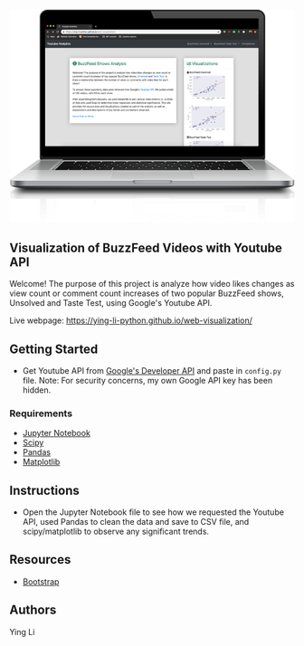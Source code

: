 <a href="https://ying-li-python.github.io/web-visualization/"><img src="https://raw.githubusercontent.com/ying-li-python/web-visualization/master/Images/web-visualization.png"></a>

## Visualization of BuzzFeed Videos with Youtube API
Welcome! The purpose of this project is analyze how video likes changes as view count or comment count increases of two popular BuzzFeed shows, Unsolved and Taste Test, using Google's Youtube API. 

Live webpage: https://ying-li-python.github.io/web-visualization/


## Getting Started
- Get Youtube API from [Google's Developer API](https://developers.google.com) and paste in <code>config.py</code> file. Note: For security concerns, my own Google API key has been hidden.

### Requirements
- [Jupyter Notebook](https://jupyter.org)
- [Scipy](https://www.scipy.org/)
- [Pandas](https://pandas.pydata.org/)
- [Matplotlib](https://matplotlib.org/)

## Instructions
- Open the Jupyter Notebook file to see how we requested the Youtube API, used Pandas to clean the data and save to CSV file, and scipy/matplotlib to observe any significant trends.

## Resources 
- [Bootstrap](https://getbootstrap.com/)

## Authors
Ying Li



